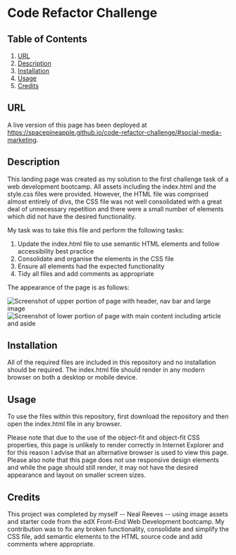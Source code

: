 # Code Refactor Challenge

## Table of Contents
1. [URL](#url)
2. [Description](#description)
3. [Installation](#installation)
4. [Usage](#usage)
5. [Credits](#credits)

## URL <a id="url"></a>

A live version of this page has been deployed at https://spacepineapple.github.io/code-refactor-challenge/#social-media-marketing.

## Description <a id="description"></a>

This landing page was created as my solution to the first challenge task of a
web development bootcamp. All assets including the index.html and the style.css
files were provided. However, the HTML file was comprised almost entirely of
divs, the CSS file was not well consolidated with a great deal of unnecessary
repetition and there were a small number of elements which did not have the
desired functionality.

My task was to take this file and perform the following tasks:
1. Update the index.html file to use semantic HTML elements and follow
   accessibility best practice
2. Consolidate and organise the elements in the CSS file
3. Ensure all elements had the expected functionality
4. Tidy all files and add comments as appropriate

The appearance of the page is as follows: 

![Screenshot of upper portion of page with header, nav bar and large
image](./images/upper-screenshot.png)
![Screenshot of lower portion of page with main content including article and
aside](./images/lower-screenshot.png)

## Installation <a id="installation"></a>

All of the required files are included in this repository and no installation
should be required. The index.html file should render in any modern browser on
both a desktop or mobile device. 

## Usage <a id="usage"></a>

To use the files within this repository, first download the repository and then
open the index.html file in any browser. 

Please note that due to the use of the object-fit and object-fit CSS properties,
this page is unlikely to render correctly in Internet Explorer and for this
reason I advise that an alternative browser is used to view this page. Please
also note that this page does not use responsive design elements and while the
page should still render, it may not have the desired appearance and layout on
smaller screen sizes.

## Credits <a id="credits"></a>

This project was completed by myself -- Neal Reeves -- using image assets and
starter code from the edX Front-End Web Development bootcamp. My contribution
was to fix any broken functionality, consolidate and simplify the CSS file, add
semantic elements to the HTML source code and add comments where
appropriate. 
